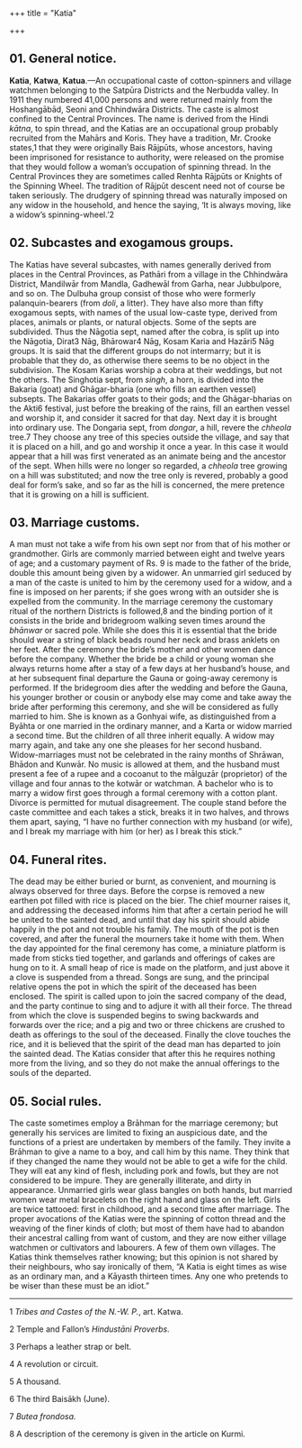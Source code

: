 +++
title = "Katia"

+++

## 01. General notice.

**Katia**, **Katwa**, **Katua**.—An occupational caste of cotton-spinners and village watchmen belonging to the Satpūra Districts and the Nerbudda valley. In 1911 they numbered 41,000 persons and were returned mainly from the Hoshangābād, Seoni and Chhindwāra Districts. The caste is almost confined to the Central Provinces. The name is derived from the Hindi *kātna*, to spin thread, and the Katias are an occupational group probably recruited from the Mahārs and Koris. They have a tradition, Mr. Crooke states,1 that they were originally Bais Rājpūts, whose ancestors, having been imprisoned for resistance to authority, were released on the promise that they would follow a woman’s occupation of spinning thread. In the Central Provinces they are sometimes called Renhta Rājpūts or Knights of the Spinning Wheel. The tradition of Rājpūt descent need not of course be taken seriously. The drudgery of spinning thread was naturally imposed on any widow in the household, and hence the saying, ‘It is always moving, like a widow’s spinning-wheel.’2

## 02. Subcastes and exogamous groups.

The Katias have several subcastes, with names generally derived from places in the Central Provinces, as Pathāri from a village in the Chhindwāra District, Mandilwār from Mandla, Gadhewāl from Garha, near Jubbulpore, and so on. The Dulbuha group consist of those who were formerly palanquin-bearers \(from *doli*, a litter\). They have also more than fifty exogamous septs, with names of the usual low-caste type, derived from places, animals or plants, or natural objects. Some of the septs are subdivided. Thus the Nāgotia sept, named after the cobra, is split up into the Nāgotia, Dirat3 Nāg, Bhārowar4 Nāg, Kosam Karia and Hazāri5 Nāg groups. It is said that the different groups do not intermarry; but it is probable that they do, as otherwise there seems to be no object in the subdivision. The Kosam Karias worship a cobra at their weddings, but not the others. The Singhotia sept, from *singh*, a horn, is divided into the Bakaria \(goat\) and Ghāgar-bharia \(one who fills an earthen vessel\) subsepts. The Bakarias offer goats to their gods; and the Ghāgar-bharias on the Akti6 festival, just before the breaking of the rains, fill an earthen vessel and worship it, and consider it sacred for that day. Next day it is brought into ordinary use. The Dongaria sept, from *dongar*, a hill, revere the *chheola* tree.7 They choose any tree of this species outside the village, and say that it is placed on a hill, and go and worship it once a year. In this case it would appear that a hill was first venerated as an animate being and the ancestor of the sept. When hills were no longer so regarded, a *chheola* tree growing on a hill was substituted; and now the tree only is revered, probably a good deal for form’s sake, and so far as the hill is concerned, the mere pretence that it is growing on a hill is sufficient.

## 03. Marriage customs.

A man must not take a wife from his own sept nor from that of his mother or grandmother. Girls are commonly married between eight and twelve years of age; and a customary payment of Rs. 9 is made to the father of the bride, double this amount being given by a widower. An unmarried girl seduced by a man of the caste is united to him by the ceremony used for a widow, and a fine is imposed on her parents; if she goes wrong with an outsider she is expelled from the community. In the marriage ceremony the customary ritual of the northern Districts is followed,8 and the binding portion of it consists in the bride and bridegroom walking seven times around the *bhānwar* or sacred pole. While she does this it is essential that the bride should wear a string of black beads round her neck and brass anklets on her feet. After the ceremony the bride’s mother and other women dance before the company. Whether the bride be a child or young woman she always returns home after a stay of a few days at her husband’s house, and at her subsequent final departure the Gauna or going-away ceremony is performed. If the bridegroom dies after the wedding and before the Gauna, his younger brother or cousin or anybody else may come and take away the bride after performing this ceremony, and she will be considered as fully married to him. She is known as a Gonhyai wife, as distinguished from a Byāhta or one married in the ordinary manner, and a Karta or widow married a second time. But the children of all three inherit equally. A widow may marry again, and take any one she pleases for her second husband. Widow-marriages must not be celebrated in the rainy months of Shrāwan, Bhādon and Kunwār. No music is allowed at them, and the husband must present a fee of a rupee and a cocoanut to the mālguzār \(proprietor\) of the village and four annas to the kotwār or watchman. A bachelor who is to marry a widow first goes through a formal ceremony with a cotton plant. Divorce is permitted for mutual disagreement. The couple stand before the caste committee and each takes a stick, breaks it in two halves, and throws them apart, saying, “I have no further connection with my husband \(or wife\), and I break my marriage with him \(or her\) as I break this stick.”

## 04. Funeral rites.

The dead may be either buried or burnt, as convenient, and mourning is always observed for three days. Before the corpse is removed a new earthen pot filled with rice is placed on the bier. The chief mourner raises it, and addressing the deceased informs him that after a certain period he will be united to the sainted dead, and until that day his spirit should abide happily in the pot and not trouble his family. The mouth of the pot is then covered, and after the funeral the mourners take it home with them. When the day appointed for the final ceremony has come, a miniature platform is made from sticks tied together, and garlands and offerings of cakes are hung on to it. A small heap of rice is made on the platform, and just above it a clove is suspended from a thread. Songs are sung, and the principal relative opens the pot in which the spirit of the deceased has been enclosed. The spirit is called upon to join the sacred company of the dead, and the party continue to sing and to adjure it with all their force. The thread from which the clove is suspended begins to swing backwards and forwards over the rice; and a pig and two or three chickens are crushed to death as offerings to the soul of the deceased. Finally the clove touches the rice, and it is believed that the spirit of the dead man has departed to join the sainted dead. The Katias consider that after this he requires nothing more from the living, and so they do not make the annual offerings to the souls of the departed.

## 05. Social rules.

The caste sometimes employ a Brāhman for the marriage ceremony; but generally his services are limited to fixing an auspicious date, and the functions of a priest are undertaken by members of the family. They invite a Brāhman to give a name to a boy, and call him by this name. They think that if they changed the name they would not be able to get a wife for the child. They will eat any kind of flesh, including pork and fowls, but they are not considered to be impure. They are generally illiterate, and dirty in appearance. Unmarried girls wear glass bangles on both hands, but married women wear metal bracelets on the right hand and glass on the left. Girls are twice tattooed: first in childhood, and a second time after marriage. The proper avocations of the Katias were the spinning of cotton thread and the weaving of the finer kinds of cloth; but most of them have had to abandon their ancestral calling from want of custom, and they are now either village watchmen or cultivators and labourers. A few of them own villages. The Katias think themselves rather knowing; but this opinion is not shared by their neighbours, who say ironically of them, “A Katia is eight times as wise as an ordinary man, and a Kāyasth thirteen times. Any one who pretends to be wiser than these must be an idiot.” 

___________________

1 *Tribes and Castes of the N.-W. P.*, art. Katwa.

2 Temple and Fallon’s *Hindustāni Proverbs*.

3 Perhaps a leather strap or belt.

4 A revolution or circuit.

5 A thousand.

6 The third Baisākh \(June\).

7 *Butea frondosa.*

8 A description of the ceremony is given in the article on Kurmi.

